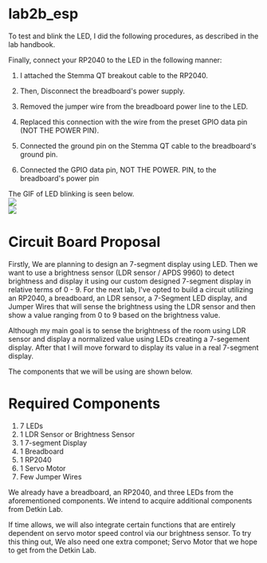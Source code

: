 # lab2b_esp

To test and blink the LED, I did the following procedures, as described in the lab handbook.

Finally, connect your RP2040 to the LED in the following manner:
1. I attached the Stemma QT breakout cable to the RP2040.
2. Then, Disconnect the breadboard's power supply.
3. Removed the jumper wire from the breadboard power line to the LED.

4. Replaced this connection with the wire from the preset GPIO data pin (NOT THE POWER PIN).

5. Connected the ground pin on the Stemma QT cable to the breadboard's ground pin.

6. Connected the GPIO data pin, NOT THE POWER. PIN, to the breadboard's power pin


The GIF of LED blinking is seen below.</Br>
![](https://github.com/satyajeetburla/Lab-2B-Proposal/blob/main/GIF/Blink.gif)</Br>
![](https://github.com/satyajeetburla/Lab-2B-Proposal/blob/main/GIF/UART.gif)</Br>


# Circuit Board Proposal

Firstly, We are planning to design an 7-segment display using LED. Then we want to use a brightness sensor (LDR sensor / APDS 9960) to detect brightness and display it using our custom designed 7-segment display in relative terms of 0 - 9.
For the next lab, I've opted to build a circuit utilizing an RP2040, a breadboard, an LDR sensor, a 7-Segment LED display, and Jumper Wires that will sense the brightness using the LDR sensor and then show a value ranging from 0 to 9 based on the brightness value.

Although my main goal is to sense the brightness of the room using LDR sensor and display a normalized value using LEDs creating a 7-segement display. After that I will move forward to display its value in a real 7-segment display.

The components that we will be using are shown below. 

# Required Components
1. 7 LEDs
2. 1 LDR Sensor or Brightness Sensor
3. 1 7-segment Display
4. 1 Breadboard
5. 1 RP2040
6. 1 Servo Motor
7. Few Jumper Wires

We already have a breadboard, an RP2040, and three LEDs from the aforementioned components. We intend to acquire additional components from Detkin Lab.

If time allows, we will also integrate certain functions that are entirely dependent on servo motor speed control via our brightness sensor. To try this thing out, We also need one extra componet; Servo Motor that we hope to get from the Detkin Lab.
